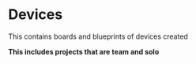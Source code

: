 # Devices

This contains boards and blueprints of devices created

**This includes projects that are team and solo**
